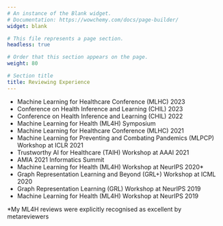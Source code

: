 ```yaml
---
# An instance of the Blank widget.
# Documentation: https://wowchemy.com/docs/page-builder/
widget: blank

# This file represents a page section.
headless: true

# Order that this section appears on the page.
weight: 80

# Section title
title: Reviewing Experience
---
```


- Machine Learning for Healthcare Conference (MLHC) 2023
- Conference on Health Inference and Learning (CHIL) 2023
- Conference on Health Inference and Learning (CHIL) 2022
- Machine Learning for Health (ML4H) Symposium
- Machine Learning for Healthcare Conference (MLHC) 2021
- Machine Learning for Preventing and Combating Pandemics (MLPCP) Workshop at ICLR 2021
- Trustworthy AI for Healthcare (TAIH) Workshop at AAAI 2021
- AMIA 2021 Informatics Summit
- Machine Learning for Health (ML4H) Workshop at NeurIPS 2020*
- Graph Representation Learning and Beyond (GRL+) Workshop at ICML 2020
- Graph Representation Learning (GRL) Workshop at NeurIPS 2019
- Machine Learning for Health (ML4H) Workshop at NeurIPS 2019

*My ML4H reviews were explicitly recognised as excellent by metareviewers
